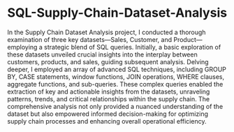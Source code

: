 # SQL-Supply-Chain-Dataset-Analysis
In the Supply Chain Dataset Analysis project, I conducted a thorough examination of three key datasets—Sales, Customer, and Product—employing a strategic blend of SQL queries. Initially, a basic exploration of these datasets unveiled crucial insights into the interplay between customers, products, and sales, guiding subsequent analysis. Delving deeper, I employed an array of advanced SQL techniques, including GROUP BY, CASE statements, window functions, JOIN operations, WHERE clauses, aggregate functions, and sub-queries. These complex queries enabled the extraction of key and actionable insights from the datasets, unraveling patterns, trends, and critical relationships within the supply chain. The comprehensive analysis not only provided a nuanced understanding of the dataset but also empowered informed decision-making for optimizing supply chain processes and enhancing overall operational efficiency.
